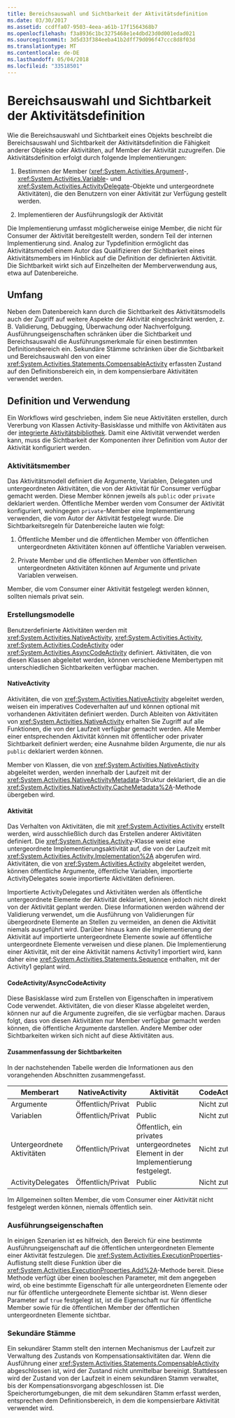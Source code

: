```yaml
---
title: Bereichsauswahl und Sichtbarkeit der Aktivitätsdefinition
ms.date: 03/30/2017
ms.assetid: ccdffa07-9503-4eea-a61b-17f1564368b7
ms.openlocfilehash: f3a8936c1bc3275468e1e4dbd23d0d001edad021
ms.sourcegitcommit: 3d5d33f384eeba41b2dff79d096f47ccc8d8f03d
ms.translationtype: MT
ms.contentlocale: de-DE
ms.lasthandoff: 05/04/2018
ms.locfileid: "33518501"
---
```

# <a name="activity-definition-scoping-and-visibility"></a>Bereichsauswahl und Sichtbarkeit der Aktivitätsdefinition
Wie die Bereichsauswahl und Sichtbarkeit eines Objekts beschreibt die Bereichsauswahl und Sichtbarkeit der Aktivitätsdefinition die Fähigkeit anderer Objekte oder Aktivitäten, auf Member der Aktivität zuzugreifen. Die Aktivitätsdefinition erfolgt durch folgende Implementierungen:  
  
1.  Bestimmen der Member (<xref:System.Activities.Argument>-, <xref:System.Activities.Variable>- und <xref:System.Activities.ActivityDelegate>-Objekte und untergeordnete Aktivitäten), die den Benutzern von einer Aktivität zur Verfügung gestellt werden.  
  
2.  Implementieren der Ausführungslogik der Aktivität  
  
 Die Implementierung umfasst möglicherweise einige Member, die nicht für Consumer der Aktivität bereitgestellt werden, sondern Teil der internen Implementierung sind.  Analog zur Typdefinition ermöglicht das Aktivitätsmodell einem Autor das Qualifizieren der Sichtbarkeit eines Aktivitätsmembers im Hinblick auf die Definition der definierten Aktivität.  Die Sichtbarkeit wirkt sich auf Einzelheiten der Memberverwendung aus, etwa auf Datenbereiche.  
  
## <a name="scope"></a>Umfang  
 Neben dem Datenbereich kann durch die Sichtbarkeit des Aktivitätsmodells auch der Zugriff auf weitere Aspekte der Aktivität eingeschränkt werden, z. B. Validierung, Debugging, Überwachung oder Nachverfolgung. Ausführungseigenschaften schränken über die Sichtbarkeit und Bereichsauswahl die Ausführungsmerkmale für einen bestimmten Definitionsbereich ein. Sekundäre Stämme schränken über die Sichtbarkeit und Bereichsauswahl den von einer <xref:System.Activities.Statements.CompensableActivity> erfassten Zustand auf den Definitionsbereich ein, in dem kompensierbare Aktivitäten verwendet werden.  
  
## <a name="definition-and-usage"></a>Definition und Verwendung  
 Ein Workflows wird geschrieben, indem Sie neue Aktivitäten erstellen, durch Vererbung von Klassen Activity-Basisklasse und mithilfe von Aktivitäten aus der [integrierte Aktivitätsbibliothek](../../../docs/framework/windows-workflow-foundation/net-framework-4-5-built-in-activity-library.md). Damit eine Aktivität verwendet werden kann, muss die Sichtbarkeit der Komponenten ihrer Definition vom Autor der Aktivität konfiguriert werden.  
  
### <a name="activity-members"></a>Aktivitätsmember  
 Das Aktivitätsmodell definiert die Argumente, Variablen, Delegaten und untergeordneten Aktivitäten, die von der Aktivität für Consumer verfügbar gemacht werden. Diese Member können jeweils als `public` oder `private` deklariert werden. Öffentliche Member werden vom Consumer der Aktivität konfiguriert, wohingegen `private`-Member eine Implementierung verwenden, die vom Autor der Aktivität festgelegt wurde. Die Sichtbarkeitsregeln für Datenbereiche lauten wie folgt:  
  
1.  Öffentliche Member und die öffentlichen Member von öffentlichen untergeordneten Aktivitäten können auf öffentliche Variablen verweisen.  
  
2.  Private Member und die öffentlichen Member von öffentlichen untergeordneten Aktivitäten können auf Argumente und private Variablen verweisen.  
  
 Member, die vom Consumer einer Aktivität festgelegt werden können, sollten niemals privat sein.  
  
### <a name="authoring-models"></a>Erstellungsmodelle  
 Benutzerdefinierte Aktivitäten werden mit <xref:System.Activities.NativeActivity>, <xref:System.Activities.Activity>, <xref:System.Activities.CodeActivity> oder <xref:System.Activities.AsyncCodeActivity> definiert. Aktivitäten, die von diesen Klassen abgeleitet werden, können verschiedene Membertypen mit unterschiedlichen Sichtbarkeiten verfügbar machen.  
  
#### <a name="nativeactivity"></a>NativeActivity  
 Aktivitäten, die von <xref:System.Activities.NativeActivity> abgeleitet werden, weisen ein imperatives Codeverhalten auf und können optional mit vorhandenen Aktivitäten definiert werden. Durch Ableiten von Aktivitäten von <xref:System.Activities.NativeActivity> erhalten Sie Zugriff auf alle Funktionen, die von der Laufzeit verfügbar gemacht werden. Alle Member einer entsprechenden Aktivität können mit öffentlicher oder privater Sichtbarkeit definiert werden; eine Ausnahme bilden Argumente, die nur als `public` deklariert werden können.  
  
 Member von Klassen, die von <xref:System.Activities.NativeActivity> abgeleitet werden, werden innerhalb der Laufzeit mit der <xref:System.Activities.NativeActivityMetadata>-Struktur deklariert, die an die <xref:System.Activities.NativeActivity.CacheMetadata%2A>-Methode übergeben wird.  
  
#### <a name="activity"></a>Aktivität  
 Das Verhalten von Aktivitäten, die mit <xref:System.Activities.Activity> erstellt werden, wird ausschließlich durch das Erstellen anderer Aktivitäten definiert. Die <xref:System.Activities.Activity>-Klasse weist eine untergeordnete Implementierungsaktivität auf, die von der Laufzeit mit <xref:System.Activities.Activity.Implementation%2A> abgerufen wird. Aktivitäten, die von <xref:System.Activities.Activity> abgeleitet werden, können öffentliche Argumente, öffentliche Variablen, importierte ActivityDelegates sowie importierte Aktivitäten definieren.  
  
 Importierte ActivityDelegates und Aktivitäten werden als öffentliche untergeordnete Elemente der Aktivität deklariert, können jedoch nicht direkt von der Aktivität geplant werden. Diese Informationen werden während der Validierung verwendet, um die Ausführung von Validierungen für übergeordnete Elemente an Stellen zu vermeiden, an denen die Aktivität niemals ausgeführt wird. Darüber hinaus kann die Implementierung der Aktivität auf importierte untergeordnete Elemente sowie auf öffentliche untergeordnete Elemente verweisen und diese planen. Die Implementierung einer Aktivität, mit der eine Aktivität namens Activity1 importiert wird, kann daher eine <xref:System.Activities.Statements.Sequence> enthalten, mit der Activity1 geplant wird.  
  
#### <a name="codeactivity-asynccodeactivity"></a>CodeActivity/AsyncCodeActivity  
 Diese Basisklasse wird zum Erstellen von Eigenschaften in imperativem Code verwendet. Aktivitäten, die von dieser Klasse abgeleitet werden, können nur auf die Argumente zugreifen, die sie verfügbar machen. Daraus folgt, dass von diesen Aktivitäten nur Member verfügbar gemacht werden können, die öffentliche Argumente darstellen. Andere Member oder Sichtbarkeiten wirken sich nicht auf diese Aktivitäten aus.  
  
#### <a name="summary-of-visibilities"></a>Zusammenfassung der Sichtbarkeiten  
 In der nachstehenden Tabelle werden die Informationen aus den vorangehenden Abschnitten zusammengefasst.  
  
|Memberart|NativeActivity|Aktivität|CodeActivity/AsyncCodeActivity|  
|-----------------|--------------------|--------------|--------------------------------------|  
|Argumente|Öffentlich/Privat|Public|Nicht zutreffend|  
|Variablen|Öffentlich/Privat|Public|Nicht zutreffend|  
|Untergeordnete Aktivitäten|Öffentlich/Privat|Öffentlich, ein privates untergeordnetes Element in der Implementierung festgelegt.|Nicht zutreffend|  
|ActivityDelegates|Öffentlich/Privat|Public|Nicht zutreffend|  
  
 Im Allgemeinen sollten Member, die vom Consumer einer Aktivität nicht festgelegt werden können, niemals öffentlich sein.  
  
### <a name="execution-properties"></a>Ausführungseigenschaften  
 In einigen Szenarien ist es hilfreich, den Bereich für eine bestimmte Ausführungseigenschaft auf die öffentlichen untergeordneten Elemente einer Aktivität festzulegen. Die <xref:System.Activities.ExecutionProperties>-Auflistung stellt diese Funktion über die <xref:System.Activities.ExecutionProperties.Add%2A>-Methode bereit. Diese Methode verfügt über einen booleschen Parameter, mit dem angegeben wird, ob eine bestimmte Eigenschaft für alle untergeordneten Elemente oder nur für öffentliche untergeordnete Elemente sichtbar ist. Wenn dieser Parameter auf `true` festgelegt ist, ist die Eigenschaft nur für öffentliche Member sowie für die öffentlichen Member der öffentlichen untergeordneten Elemente sichtbar.  
  
### <a name="secondary-roots"></a>Sekundäre Stämme  
 Ein sekundärer Stamm stellt den internen Mechanismus der Laufzeit zur Verwaltung des Zustands von Kompensationsaktivitäten dar. Wenn die Ausführung einer <xref:System.Activities.Statements.CompensableActivity> abgeschlossen ist, wird der Zustand nicht unmittelbar bereinigt. Stattdessen wird der Zustand von der Laufzeit in einem sekundären Stamm verwaltet, bis der Kompensationsvorgang abgeschlossen ist. Die Speicherortumgebungen, die mit dem sekundären Stamm erfasst werden, entsprechen dem Definitionsbereich, in dem die kompensierbare Aktivität verwendet wird.
